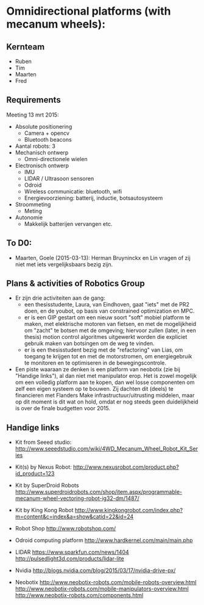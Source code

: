 # Omnidirectional platforms (with mecanum wheels):

## Kernteam
* Ruben
* Tim
* Maarten
* Fred

## Requirements
Meeting 13 mrt 2015:
* Absolute positionering 
   * Camera + opencv
   * Bluetooth beacons
* Aantal robots: 3
* Mechanisch ontwerp
   * Omni-directionele wielen
* Electronisch ontwerp
   * IMU
   * LIDAR / Ultrasoon sensoren
   * Odroid
   * Wireless communicatie: bluetooth, wifi
   * Energievoorziening: batterij, inductie, botsautosysteem
* Stroommeting
   * Meting
* Autonomie
   * Makkelijk batterijen vervangen etc.
   
## To D0:
* Maarten, Goele (2015-03-13): Herman Bruyninckx en Lin vragen of zij niet met iets vergelijksbaars bezig zijn.

## Plans & activities of Robotics Group
* Er zijn drie activiteiten aan de gang:
    * een thesisstudente, Laura, van Eindhoven, gaat "iets" met de PR2 doen, en de youbot, op basis van constrained optimization en MPC.
    * er is een GIP gestart om een nieuw soort "soft" mobiel platform te maken, met elektrische motoren van fietsen, en met de mogelijkheid om "zacht" te botsen met de omgeving; hiervoor zullen (later, in een thesis) motion control algoritmes uitgewerkt worden die expliciet gebruik maken van botsingen om de weg te vinden.
    * er is een thesisstudent bezig met de "refactoring" van Lias, om toegang te krijgen tot en met de motorstromen, om energiegebruik te monitoren en te optimiseren in de bewegingscontrole.
* Een piste waaraan ze denken is een platform van neobotix (zie bij "Handige links"), al dan niet met manipulator erop. Het is zowel mogelijk om een volledig platform aan te kopen, dan wel losse componenten om zelf een eigen systeem op te bouwen. Zij dachten dit (deels) te financieren met Flanders Make infrastructuur/uitrusting middelen, maar op dit moment is dit wat on hold, omdat er nog steeds geen duidelijkheid is over de finale budgetten voor 2015.

## Handige links
* Kit from Seeed studio:
http://www.seeedstudio.com/wiki/4WD_Mecanum_Wheel_Robot_Kit_Series

* Kit(s) by Nexus Robot:
http://www.nexusrobot.com/product.php?id_product=123

* Kit by SuperDroid Robots
http://www.superdroidrobots.com/shop/item.aspx/programmable-mecanum-wheel-vectoring-robot-ig32-dm/1487/

* Kit by King Kong Robot
http://www.kingkongrobot.com/index.php?m=content&c=index&a=show&catid=22&id=24

* Robot Shop
http://www.robotshop.com/

* Odroid computing platform
http://www.hardkernel.com/main/main.php

* LIDAR
https://www.sparkfun.com/news/1404
http://pulsedlight3d.com/products/lidar-lite

* Nvidia
http://blogs.nvidia.com/blog/2015/03/17/nvidia-drive-px/

* Neobotix
http://www.neobotix-robots.com/mobile-robots-overview.html
http://www.neobotix-robots.com/mobile-manipulators-overview.html
http://www.neobotix-robots.com/components.html